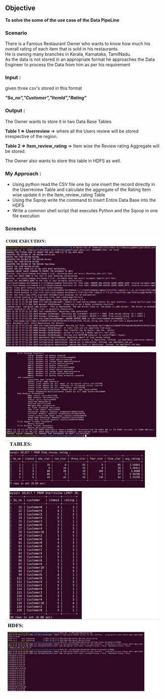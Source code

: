 <h2>Objective</h2>

<b>To solve the some of the use case of the Data PipeLine </b>

<h3><b>Scenario</b></h3>

<p>There is a Famous Restaurant Owner who wants to know how much his overall rating of each item that is sold in his restaurants. <br> He is owning many branches in Kerala, Karnataka, TamilNadu. <br> As the data is not stored in an appropriate format he approaches the Data Engineer to process the Data from him as per his requirement</p>

<h3><b>Input :</b></h3>
<p>given three csv's stored in this format</p>
<p><i><b>"So_no","Customer","ItemId","Rating"</b></i></p>

<h3><b>Output :</b></h3>
<p>The Owner wants to store it in two Data Base Tables </p>
<p><b>Table 1 => Userreview</b> => where all the Users review will be stored irrespective of the region.</p>
<p><b>Table 2 => Item_review_rating</b> => Item wise the Review rating Aggregate will be stored.</p>

<p>The Owner also wants to store this table in HDFS as well.</p>

<h3><b>My Approach :</b></h3>
<ul>
<li>Using python read the CSV file one by one insert the record directly in the Userreview Table and calculate the aggregate of the Rating Item wise update it in the Item_review_rating Table </li>
<li>Using the Sqoop write the command to Insert Entire Data Base into the HDFS </li>
<li>Write a common shell script that executes Python and the Sqoop in one file execution</li>
</ul>

<h3><b>Screenshots</b></h3>
<img src="https://github.com/melwinmpk/Userreview_Data_Pipeline_Sqoop_HDFS/blob/main/img/execution_part1.PNG?raw=true">
<img src="https://github.com/melwinmpk/Userreview_Data_Pipeline_Sqoop_HDFS/blob/main/img/execution_part2.PNG?raw=true">
<img src="https://github.com/melwinmpk/Userreview_Data_Pipeline_Sqoop_HDFS/blob/main/img/SQL_TABLES.PNG?raw=true">
<img src="https://github.com/melwinmpk/Userreview_Data_Pipeline_Sqoop_HDFS/blob/main/img/HDFS_FILES.PNG?raw=true">
